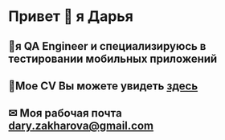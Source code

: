 # Привет 👋 я Дарья
 ## 📱я QA Engineer и специализируюсь в тестировании мобильных приложений
 ## 📄Мое CV Вы можете увидеть [здесь](https://drive.google.com/file/d/1oId5SsIVApFZA_ii9m5PA6YGGYKSyXHq/view?usp=sharing)
 ## ✉ Моя рабочая почта dary.zakharova@gmail.com

